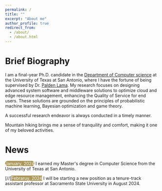 ```yaml
---
permalink: /
title: ""
excerpt: "About me"
author_profile: true
redirect_from: 
  - /about/
  - /about.html
---
```

Brief Biography
====
I am a final-year Ph.D. candidate in the [Department of Computer science](https://cs.utsa.edu/) at the University of Texas at San Antonio, where I have the fortune of being supervised by Dr. [Palden Lama](http://www.cs.utsa.edu/~plama/). My research focuses on designing advanced system software and middleware solutions to optimize cloud and edge resource management, enhancing the Quality of Service for end users. These solutions are grounded on the principles of probabilistic machine learning, Bayesian optimization and game theory.

A successful research endeavor is always conducted in a timely manner.

Mountain hiking brings me a sense of tranquility and comfort, making it one of my beloved activities.


News
====

<span style="border-radius: 10px; color: white; background-color: #AB9758;">January, 2024</span> I earned my Master's degree in Computer Science from the University of Texas at San Antonio.
 
[//]<span style="color: white; background-color: #AB9758;">Febraruy, 2024</span> I will be starting a new position as a tenure-track assistant professor at Sacramento State University in August 2024.
 
